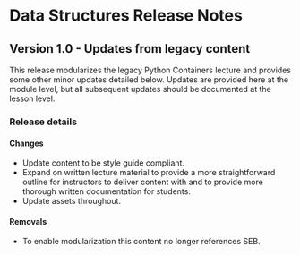 <h1>
  <span class="headline">Data Structures</span>
  <span class="subhead">Release Notes</span>
</h1>

## Version 1.0 - Updates from legacy content

This release modularizes the legacy Python Containers lecture and provides some other minor updates detailed below. Updates are provided here at the module level, but all subsequent updates should be documented at the lesson level.

### Release details

#### Changes

- Update content to be style guide compliant.
- Expand on written lecture material to provide a more straightforward outline for instructors to deliver content with and to provide more thorough written documentation for students.
- Update assets throughout.

#### Removals

- To enable modularization this content no longer references SEB.
